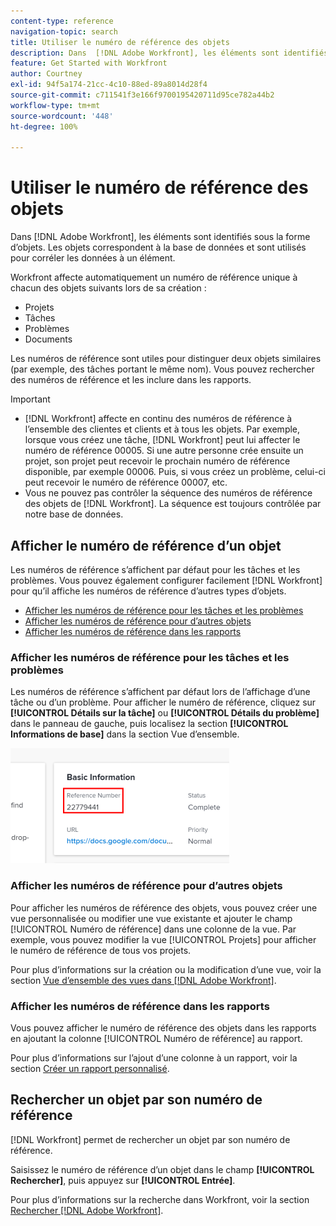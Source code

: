 ```yaml
---
content-type: reference
navigation-topic: search
title: Utiliser le numéro de référence des objets
description: Dans  [!DNL Adobe Workfront], les éléments sont identifiés sous la forme d’objets. Les objets correspondent à la base de données et sont utilisés pour corréler les données à un élément. Les numéros de référence sont utiles pour distinguer deux objets similaires (par exemple, des tâches portant le même nom). Vous pouvez rechercher des numéros de référence et les inclure dans les rapports.
feature: Get Started with Workfront
author: Courtney
exl-id: 94f5a174-21cc-4c10-88ed-89a8014d28f4
source-git-commit: c711541f3e166f9700195420711d95ce782a44b2
workflow-type: tm+mt
source-wordcount: '448'
ht-degree: 100%

---
```


# Utiliser le numéro de référence des objets

Dans [!DNL Adobe Workfront], les éléments sont identifiés sous la forme d’objets. Les objets correspondent à la base de données et sont utilisés pour corréler les données à un élément.

Workfront affecte automatiquement un numéro de référence unique à chacun des objets suivants lors de sa création :

* Projets
* Tâches
* Problèmes
* Documents

Les numéros de référence sont utiles pour distinguer deux objets similaires (par exemple, des tâches portant le même nom). Vous pouvez rechercher des numéros de référence et les inclure dans les rapports.

>[!IMPORTANT]
>
>* [!DNL Workfront] affecte en continu des numéros de référence à l’ensemble des clientes et clients et à tous les objets. Par exemple, lorsque vous créez une tâche, [!DNL Workfront] peut lui affecter le numéro de référence 00005. Si une autre personne crée ensuite un projet, son projet peut recevoir le prochain numéro de référence disponible, par exemple 00006. Puis, si vous créez un problème, celui-ci peut recevoir le numéro de référence 00007, etc.
>* Vous ne pouvez pas contrôler la séquence des numéros de référence des objets de [!DNL Workfront]. La séquence est toujours contrôlée par notre base de données.
>



## Afficher le numéro de référence d’un objet

Les numéros de référence s’affichent par défaut pour les tâches et les problèmes. Vous pouvez également configurer facilement [!DNL Workfront] pour qu’il affiche les numéros de référence d’autres types d’objets.

* [Afficher les numéros de référence pour les tâches et les problèmes](#view-reference-numbers-for-tasks-and-issues)
* [Afficher les numéros de référence pour d’autres objets](#view-reference-numbers-for-other-objects)
* [Afficher les numéros de référence dans les rapports](#view-reference-numbers-in-reports)

### Afficher les numéros de référence pour les tâches et les problèmes

Les numéros de référence s’affichent par défaut lors de l’affichage d’une tâche ou d’un problème.  Pour afficher le numéro de référence, cliquez sur **[!UICONTROL Détails sur la tâche]** ou **[!UICONTROL Détails du problème]** dans le panneau de gauche, puis localisez la section **[!UICONTROL Informations de base]** dans la section Vue d’ensemble.

![Numéro de référence](assets/reference-number-nwe-350x184.png)

### Afficher les numéros de référence pour d’autres objets

Pour afficher les numéros de référence des objets, vous pouvez créer une vue personnalisée ou modifier une vue existante et ajouter le champ [!UICONTROL Numéro de référence] dans une colonne de la vue. Par exemple, vous pouvez modifier la vue [!UICONTROL Projets] pour afficher le numéro de référence de tous vos projets.

Pour plus d’informations sur la création ou la modification d’une vue, voir la section [Vue d’ensemble des vues dans  [!DNL Adobe Workfront]](../../../reports-and-dashboards/reports/reporting-elements/views-overview.md).

### Afficher les numéros de référence dans les rapports

Vous pouvez afficher le numéro de référence des objets dans les rapports en ajoutant la colonne [!UICONTROL Numéro de référence] au rapport.

Pour plus d’informations sur l’ajout d’une colonne à un rapport, voir la section [Créer un rapport personnalisé](../../../reports-and-dashboards/reports/creating-and-managing-reports/create-custom-report.md).

## Rechercher un objet par son numéro de référence

[!DNL Workfront] permet de rechercher un objet par son numéro de référence.

Saisissez le numéro de référence d’un objet dans le champ **[!UICONTROL Rechercher]**, puis appuyez sur **[!UICONTROL Entrée]**.

Pour plus d’informations sur la recherche dans Workfront, voir la section [Rechercher [!DNL Adobe Workfront]](../../../workfront-basics/navigate-workfront/search/search-workfront.md).
